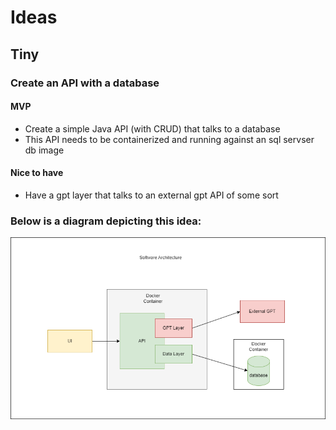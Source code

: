 # Ideas

## Tiny
### Create an API with a database
#### MVP
- Create a simple Java API (with CRUD) that talks to a database
- This API needs to be containerized and running against an sql servser db image

#### Nice to have
- Have a gpt layer that talks to an external gpt API of some sort

### Below is a diagram depicting this idea:

![image](images/architecture.drawio.png)